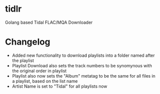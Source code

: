 # tidlr
Golang based Tidal FLAC/MQA Downloader

# Changelog

* Added new functionality to download playlists into a folder named after the playlist
* Playlist Download also sets the track numbers to be synomynous with the original order in playlist
* Playlist also now sets the "Album" metatag to be the same for all files in a playlist, based on the list name
* Artist Name is set to "Tidal" for all playlists now
